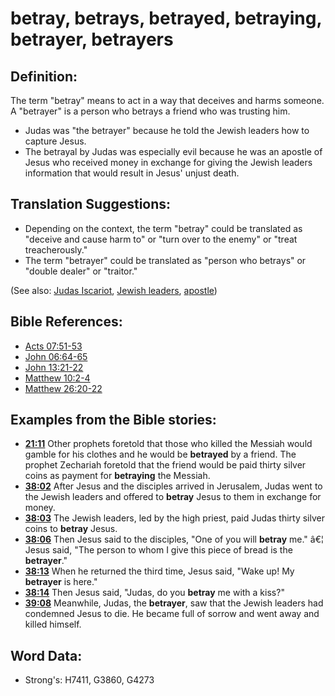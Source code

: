 # betray, betrays, betrayed, betraying, betrayer, betrayers #

## Definition: ##

The term "betray" means to act in a way that deceives and harms someone. A "betrayer" is a person who betrays a friend who was trusting him.

* Judas was "the betrayer" because he told the Jewish leaders how to capture Jesus.
* The betrayal by Judas was especially evil because he was an apostle of Jesus who received money in exchange for giving the Jewish leaders information that would result in Jesus' unjust death.

## Translation Suggestions: ##

* Depending on the context, the term "betray" could be translated as "deceive and cause harm to" or "turn over to the enemy" or "treat treacherously."
* The term "betrayer" could be translated as "person who betrays" or "double dealer" or "traitor."

(See also: [Judas Iscariot](../names/judasiscariot.md), [Jewish leaders](jewishleaders.md), [apostle](../kt/apostle.md))

## Bible References: ##

* [Acts 07:51-53](rc://en/tn/help/act/07/51)
* [John 06:64-65](rc://en/tn/help/jhn/06/64)
* [John 13:21-22](rc://en/tn/help/jhn/13/21)
* [Matthew 10:2-4](rc://en/tn/help/mat/10/02)
* [Matthew 26:20-22](rc://en/tn/help/mat/26/20)

## Examples from the Bible stories: ##

* __[21:11](rc://en/tn/help/obs/21/11)__ Other prophets foretold that those who killed the Messiah would gamble for his clothes and he would be __betrayed__  by a friend. The prophet Zechariah foretold that the friend would be paid thirty silver coins as payment for __betraying__  the Messiah.
* __[38:02](rc://en/tn/help/obs/38/02)__ After Jesus and the disciples arrived in Jerusalem, Judas went to the Jewish leaders and offered to __betray__  Jesus to them in exchange for money.
* __[38:03](rc://en/tn/help/obs/38/03)__ The Jewish leaders, led by the high priest, paid Judas thirty silver coins to __betray__  Jesus.
* __[38:06](rc://en/tn/help/obs/38/06)__ Then Jesus said to the disciples, "One of you will __betray__  me." â€¦ Jesus said, "The person to whom I give this piece of bread is the __betrayer__."
* __[38:13](rc://en/tn/help/obs/38/13)__ When he returned the third time, Jesus said, "Wake up! My __betrayer__  is here."
* __[38:14](rc://en/tn/help/obs/38/14)__ Then Jesus said, "Judas, do you __betray__  me with a kiss?"
* __[39:08](rc://en/tn/help/obs/39/08)__ Meanwhile, Judas, the __betrayer__, saw that the Jewish leaders had condemned Jesus to die. He became full of sorrow and went away and killed himself.

## Word Data: ##

* Strong's: H7411, G3860, G4273
